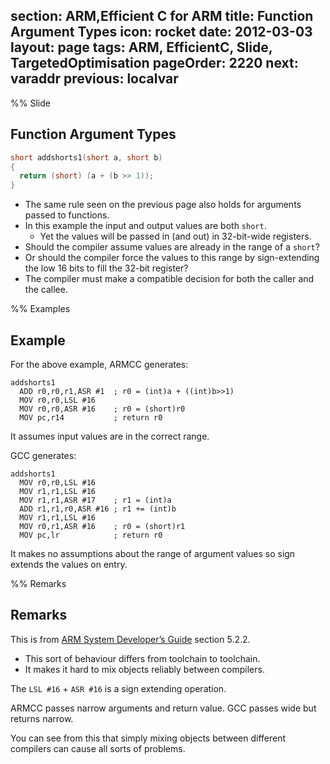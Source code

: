 section: ARM,Efficient C for ARM
title: Function Argument Types
icon: rocket
date: 2012-03-03
layout: page
tags: ARM, EfficientC, Slide, TargetedOptimisation
pageOrder: 2220
next: varaddr
previous: localvar
----

%% Slide

## Function Argument Types

``` c
short addshorts1(short a, short b)
{
  return (short) (a + (b >> 1));
}
```

* The same rule seen on the previous page also holds for arguments passed to functions.
* In this example the input and output values are both `short`.
  * Yet the values will be passed in (and out) in 32-bit-wide registers.
* Should the compiler assume values are already in the range of a `short`?
* Or should the compiler force the values to this range by sign-extending the low 16 bits to fill the 32-bit register?
* The compiler must make a compatible decision for both the caller and the callee.

%% Examples

## Example

For the above example, ARMCC generates:

``` arm
addshorts1
  ADD r0,r0,r1,ASR #1  ; r0 = (int)a + ((int)b>>1)
  MOV r0,r0,LSL #16
  MOV r0,r0,ASR #16    ; r0 = (short)r0
  MOV pc,r14           ; return r0
```

It assumes input values are in the correct range.

GCC generates:

``` arm
addshorts1
  MOV r0,r0,LSL #16
  MOV r1,r1,LSL #16
  MOV r1,r1,ASR #17    ; r1 = (int)a
  ADD r1,r1,r0,ASR #16 ; r1 += (int)b
  MOV r1,r1,LSL #16
  MOV r0,r1,ASR #16    ; r0 = (short)r1
  MOV pc,lr            ; return r0
```

It makes no assumptions about the range of argument values so sign extends the values on entry.

%% Remarks

## Remarks

This is from [ARM System Developer’s Guide](references.html#asdg) section 5.2.2.

* This sort of behaviour differs from toolchain to toolchain.
* It makes it hard to mix objects reliably between compilers.

The `LSL #16` + `ASR #16` is a sign extending operation.

ARMCC passes narrow arguments and return value. GCC passes wide but returns narrow.

You can see from this that simply mixing objects between different compilers can cause all sorts of problems.
